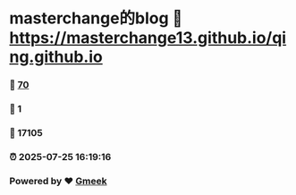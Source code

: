 # masterchange的blog :link: https://masterchange13.github.io/qing.github.io 
### :page_facing_up: [70](https://masterchange13.github.io/qing.github.io/tag.html) 
### :speech_balloon: 1 
### :hibiscus: 17105 
### :alarm_clock: 2025-07-25 16:19:16 
### Powered by :heart: [Gmeek](https://github.com/Meekdai/Gmeek)
